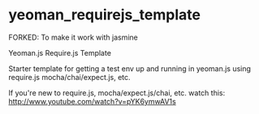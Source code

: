 yeoman_requirejs_template
=========================
FORKED: To make it work with jasmine

Yeoman.js Require.js Template

Starter template for getting a test env up and running in yeoman.js using require.js mocha/chai/expect.js, etc.

If you're new to require.js, mocha/expect.js/chai, etc. watch this:
http://www.youtube.com/watch?v=pYK6ymwAV1s
